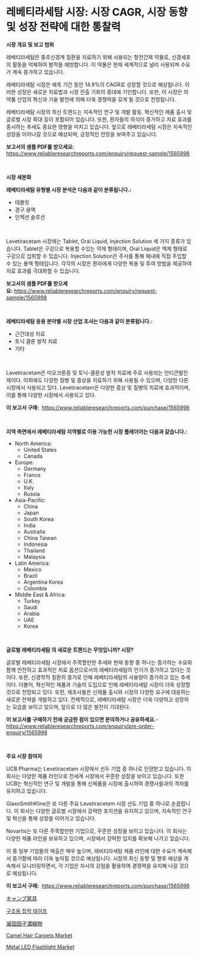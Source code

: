 <p><h1>레베티라세탐 시장: 시장 CAGR, 시장 동향 및 성장 전략에 대한 통찰력</h1></p><p><strong>시장 개요 및 보고 범위</strong></p>
<p><p>레베티라세탐은 중추신경계 질환을 치료하기 위해 사용되는 항전간제 약물로, 신경세포의 활동을 억제하여 발작을 예방합니다. 이 약물은 현재 세계적으로 널리 사용되며 수요가 계속 증가하고 있습니다. </p><p>레베티라세탐 시장은 예측 기간 동안 14.9%의 CAGR로 성장할 것으로 예상됩니다. 이러한 성장은 새로운 치료법과 시장 진출 기회의 증대에 기인합니다. 또한, 이 시장은 의약품 산업의 혁신과 기술 발전에 의해 더욱 경쟁력을 갖게 될 것으로 전망됩니다.</p><p>레베티라세탐 시장의 최신 트렌드는 지속적인 연구 및 개발 활동, 혁신적인 제품 출시 및 글로벌 시장 확대 등이 포함되어 있습니다. 또한, 환자들의 의식이 증가하고 치료 효과를 중시하는 추세도 중요한 영향을 미치고 있습니다. 앞으로 레베티라세탐 시장은 지속적인 성장을 이어나갈 것으로 예상되며, 긍정적인 전망을 보여주고 있습니다.</p></p>
<p><strong>보고서의 샘플 PDF를 받으세요:</strong> <a href="https://www.reliableresearchreports.com/enquiry/request-sample/1565998">https://www.reliableresearchreports.com/enquiry/request-sample/1565998</a></p>
<p>&nbsp;</p>
<p><strong>시장 세분화</strong></p>
<p><strong>레베티라세탐 유형별 시장 분석은 다음과 같이 분류됩니다.:</strong></p>
<p><ul><li>태블릿</li><li>경구 용액</li><li>인젝션 솔루션</li></ul></p>
<p>&nbsp;</p>
<p><p>Levetiracetam 시장에는 Tablet, Oral Liquid, Injection Solution 세 가지 종류가 있습니다. Tablet은 구강으로 복용할 수있는 약제 형태이며, Oral Liquid은 액체 형태로 구강으로 섭취할 수 있습니다. Injection Solution은 주사를 통해 체내에 직접 주입할 수 있는 용액 형태입니다. 각각의 시장은 환자에게 다양한 복용 및 투여 방법을 제공하여 치료 효과를 극대화할 수 있습니다.</p></p>
<p><strong>보고서의 샘플 PDF를 받으세요:</strong>&nbsp;<a href="https://www.reliableresearchreports.com/enquiry/request-sample/1565998">https://www.reliableresearchreports.com/enquiry/request-sample/1565998</a></p>
<p>&nbsp;</p>
<p><strong> 레베티라세탐 응용 분야별 시장 산업 조사는 다음과 같이 분류됩니다.:</strong></p>
<p><ul><li>근간대성 치료</li><li>토닉 클론 발작 치료</li><li>기타</li></ul></p>
<p>&nbsp;</p>
<p><p>Levetiracetam은 미오크론증 및 토닉-클론성 발작 치료에 주로 사용되는 안티콘발진제이다. 이외에도 다양한 질병 및 증상을 치료하기 위해 사용될 수 있으며, 다양한 다른 시장에서 사용되고 있다. Levetiracetam은 다양한 증상 및 질병의 치료에 효과적이며, 이를 통해 다양한 시장에서 사용되고 있다.</p></p>
<p><strong>이 보고서 구매:</strong>&nbsp; <a href="https://www.reliableresearchreports.com/purchase/1565998">https://www.reliableresearchreports.com/purchase/1565998</a></p>
<p>&nbsp;</p>
<p><strong>지역 측면에서 레베티라세탐 지역별로 이용 가능한 시장 플레이어는 다음과 같습니다.:</strong></p>
<p><ul>
    <li>
        North America:
        <ul>
            <li>United States</li>
            <li>Canada</li>
        </ul>
    </li>
    <li>
        Europe:
        <ul>
            <li>Germany</li>
            <li>France</li>
            <li>U.K.</li>
            <li>Italy</li>
            <li>Russia</li>
        </ul>
    </li>
    <li>
        Asia-Pacific:
        <ul>
            <li>China</li>
            <li>Japan</li>
            <li>South Korea</li>
            <li>India</li>
            <li>Australia</li>
            <li>China Taiwan</li>
            <li>Indonesia</li>
            <li>Thailand</li>
            <li>Malaysia</li>
        </ul>
    </li>
    <li>
        Latin America:
        <ul>
            <li>Mexico</li>
            <li>Brazil</li>
            <li>Argentina Korea</li>
            <li>Colombia</li>
        </ul>
    </li>
    <li>
        Middle East & Africa:
        <ul>
            <li>Turkey</li>
            <li>Saudi</li>
            <li>Arabia</li>
            <li>UAE</li>
            <li>Korea</li>
        </ul>
    </li>
    </ul></p>
<p>&nbsp;</p>
<p><strong>글로벌 레베티라세탐 의 새로운 트렌드는 무엇입니까? 시장?</strong></p>
<p><p>글로벌 레베티라세탐 시장에서 주목할만한 추세와 현재 동향 중 하나는 증가하는 수요와 함께 안전하고 효과적인 치료 옵션으로서의 레베티라세탐의 인기가 증가하고 있다는 것이다. 또한, 신경학적 질환의 증가로 인해 레베티라세탐의 사용량이 증가하고 있는 추세이다. 더불어, 혁신적인 제품과 기술의 도입으로 인해 레베티라세탐 시장이 더욱 성장할 것으로 전망되고 있다. 또한, 제조사들은 신제품 출시와 시장의 다양한 요구에 대응하는 새로운 전략을 개발하고 있다. 전체적으로, 레베티라세탐 시장은 더욱 다양하고 성장하는 모습을 보이고 있으며, 앞으로 더 많은 발전이 기대된다.</p></p>
<p><strong>이 보고서를 구매하기 전에 궁금한 점이 있으면 문의하거나 공유하세요.</strong>- <a href="https://www.reliableresearchreports.com/enquiry/pre-order-enquiry/1565998">https://www.reliableresearchreports.com/enquiry/pre-order-enquiry/1565998</a></p>
<p>&nbsp;</p>
<p><strong>주요 시장 참여자</strong></p>
<p><p>UCB Pharma는 Levetiracetam 시장에서 선두 기업 중 하나로 인정받고 있습니다. 이 회사는 다양한 제품 라인으로 전세계 시장에서 꾸준한 성장을 보이고 있습니다. 또한 UCB는 혁신적인 연구 및 개발을 통해 신제품을 시장에 출시하여 경쟁사들과의 격차를 유지하고 있습니다.</p><p>GlaxoSmithKline은 또 다른 주요 Levetiracetam 시장 선도 기업 중 하나로 손꼽힙니다. 이 회사는 다양한 글로벌 시장에서 강력한 포지션을 유지하고 있으며, 지속적인 연구 및 혁신을 통해 성장을 이어가고 있습니다.</p><p>Novartis는 또 다른 주목할만한 기업으로, 꾸준한 성장을 보이고 있습니다. 이 회사는 다양한 제품 라인을 보유하고 있으며, 시장에서 강력한 입지를 확보해 나가고 있습니다.</p><p>이 중 일부 기업들의 매출은 매우 높으며, 레비티라세탐 제품 라인에 대한 수요가 계속해서 증가함에 따라 더욱 높아질 것으로 예상됩니다. 시장의 최신 동향 및 향후 예상을 계속해서 모니터링하면서, 각 기업은 자사의 강점을 활용하여 경쟁력을 유지해 나갈 것으로 예상됩니다.</p></p>
<p><strong>이 보고서 구매:</strong>&nbsp;&nbsp;<a href="https://www.reliableresearchreports.com/purchase/1565998">https://www.reliableresearchreports.com/purchase/1565998</a></p>
<p><p><a href="https://medium.com/@rylanaufman56456/%E3%82%AD%E3%83%A3%E3%83%B3%E3%83%97%E7%94%A8%E5%AE%B6%E5%85%B7%E5%B8%82%E5%A0%B4%E3%81%AE%E8%A6%8F%E6%A8%A1%E3%81%AF-%E3%82%B0%E3%83%AD%E3%83%BC%E3%83%90%E3%83%AB%E6%A5%AD%E7%95%8C%E3%81%AB%E3%81%8A%E3%81%91%E3%82%8B%E6%9C%80%E9%81%A9%E3%81%AA%E3%83%9E%E3%83%BC%E3%82%B1%E3%83%86%E3%82%A3%E3%83%B3%E3%82%B0%E3%83%81%E3%83%A3%E3%83%B3%E3%83%8D%E3%83%AB%E3%82%92%E6%98%8E%E3%82%89%E3%81%8B%E3%81%AB%E3%81%97%E3%81%BE%E3%81%99-412003788894">キャンプ家具</a></p><p><a href="https://medium.com/@lucianmaluan2022/%EA%B5%AC%EC%A1%B0-%EC%A0%91%EC%B0%A9-%ED%85%8C%EC%9D%B4%ED%94%84-%EC%8B%9C%EC%9E%A5-%EC%9C%A0%ED%98%95-%EC%9D%91%EC%9A%A9-%EB%B0%8F-%EC%A7%80%EB%A6%AC%EC%97%90-%EB%8C%80%ED%95%9C-%ED%8F%AC%EA%B4%84%EC%A0%81%EC%9D%B8-%ED%8F%89%EA%B0%80-a19d6a0b8f31">구조용 접착 테이프</a></p><p><a href="https://github.com/zoetazuur/Market-Research-Report-List-1/blob/main/77208586325.md">凝固因子濃縮物</a></p><p><a href="https://github.com/guneycigdem35/Market-Research-Report-List-2/blob/main/camel-hair-carpets-market.md">Camel Hair Carpets Market</a></p><p><a href="https://github.com/biheemgalvinlouises6hokrh3h/Market-Research-Report-List-1/blob/main/metal-led-flashlight-market.md">Metal LED Flashlight Market</a></p></p>
